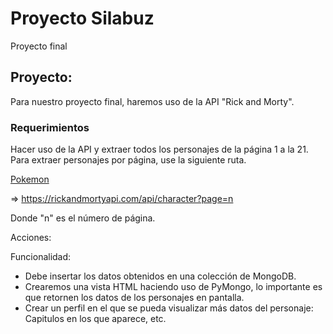 # Proyecto Silabuz

Proyecto final

## Proyecto:

Para nuestro proyecto final, haremos uso de la API "Rick and Morty".

### Requerimientos

Hacer uso de la API y extraer todos los personajes de la página 1 a la 21. Para extraer personajes por página, use la siguiente ruta.

[Pokemon](​https://rickandmortyapi.com/api/character?page=1)

=> ​https://rickandmortyapi.com/api/character?page=n

Donde "n" es el número de página.

Acciones:

Funcionalidad:

- Debe insertar los datos obtenidos en una colección de MongoDB.
- Crearemos una vista HTML haciendo uso de PyMongo, lo importante es que retornen los datos de los personajes en pantalla.
- Crear un perfil en el que se pueda visualizar más datos del personaje: Capitulos en los que aparece, etc.
